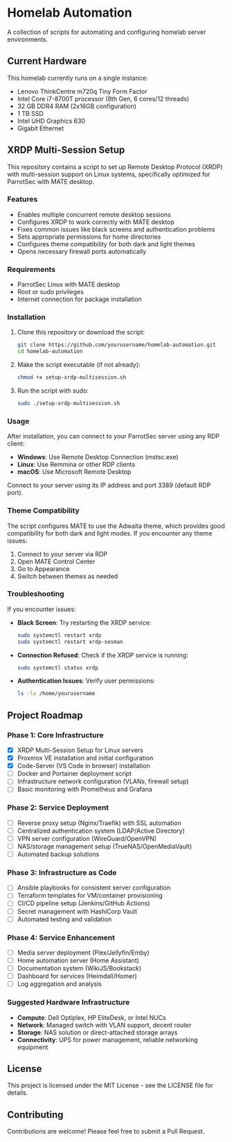 # Homelab Automation

A collection of scripts for automating and configuring homelab server environments.

## Current Hardware

This homelab currently runs on a single instance:
- Lenovo ThinkCentre m720q Tiny Form Factor
- Intel Core i7-8700T processor (8th Gen, 6 cores/12 threads)
- 32 GB DDR4 RAM (2x16GB configuration)
- 1 TB SSD
- Intel UHD Graphics 630
- Gigabit Ethernet

## XRDP Multi-Session Setup

This repository contains a script to set up Remote Desktop Protocol (XRDP) with multi-session support on Linux systems, specifically optimized for ParrotSec with MATE desktop.

### Features

- Enables multiple concurrent remote desktop sessions
- Configures XRDP to work correctly with MATE desktop
- Fixes common issues like black screens and authentication problems
- Sets appropriate permissions for home directories
- Configures theme compatibility for both dark and light themes
- Opens necessary firewall ports automatically

### Requirements

- ParrotSec Linux with MATE desktop
- Root or sudo privileges
- Internet connection for package installation

### Installation

1. Clone this repository or download the script:
   ```bash
   git clone https://github.com/yourusername/homelab-automation.git
   cd homelab-automation
   ```

2. Make the script executable (if not already):
   ```bash
   chmod +x setup-xrdp-multisession.sh
   ```

3. Run the script with sudo:
   ```bash
   sudo ./setup-xrdp-multisession.sh
   ```

### Usage

After installation, you can connect to your ParrotSec server using any RDP client:

- **Windows**: Use Remote Desktop Connection (mstsc.exe)
- **Linux**: Use Remmina or other RDP clients
- **macOS**: Use Microsoft Remote Desktop

Connect to your server using its IP address and port 3389 (default RDP port).

### Theme Compatibility

The script configures MATE to use the Adwaita theme, which provides good compatibility for both dark and light modes. If you encounter any theme issues:

1. Connect to your server via RDP
2. Open MATE Control Center 
3. Go to Appearance
4. Switch between themes as needed

### Troubleshooting

If you encounter issues:

- **Black Screen**: Try restarting the XRDP service:
  ```bash
  sudo systemctl restart xrdp
  sudo systemctl restart xrdp-sesman
  ```

- **Connection Refused**: Check if the XRDP service is running:
  ```bash
  sudo systemctl status xrdp
  ```

- **Authentication Issues**: Verify user permissions:
  ```bash
  ls -la /home/yourusername
  ```

## Project Roadmap

### Phase 1: Core Infrastructure
- [x] XRDP Multi-Session Setup for Linux servers
- [x] Proxmox VE installation and initial configuration
- [x] Code-Server (VS Code in browser) installation 
- [ ] Docker and Portainer deployment script
- [ ] Infrastructure network configuration (VLANs, firewall setup)
- [ ] Basic monitoring with Prometheus and Grafana

### Phase 2: Service Deployment
- [ ] Reverse proxy setup (Nginx/Traefik) with SSL automation
- [ ] Centralized authentication system (LDAP/Active Directory)
- [ ] VPN server configuration (WireGuard/OpenVPN)
- [ ] NAS/storage management setup (TrueNAS/OpenMediaVault)
- [ ] Automated backup solutions

### Phase 3: Infrastructure as Code
- [ ] Ansible playbooks for consistent server configuration
- [ ] Terraform templates for VM/container provisioning
- [ ] CI/CD pipeline setup (Jenkins/GitHub Actions)
- [ ] Secret management with HashiCorp Vault
- [ ] Automated testing and validation

### Phase 4: Service Enhancement
- [ ] Media server deployment (Plex/Jellyfin/Emby)
- [ ] Home automation server (Home Assistant)
- [ ] Documentation system (WikiJS/Bookstack)
- [ ] Dashboard for services (Heimdall/Homer)
- [ ] Log aggregation and analysis

### Suggested Hardware Infrastructure
- **Compute**: Dell Optiplex, HP EliteDesk, or Intel NUCs
- **Network**: Managed switch with VLAN support, decent router
- **Storage**: NAS solution or direct-attached storage arrays
- **Connectivity**: UPS for power management, reliable networking equipment

## License

This project is licensed under the MIT License - see the LICENSE file for details.

## Contributing

Contributions are welcome! Please feel free to submit a Pull Request. 